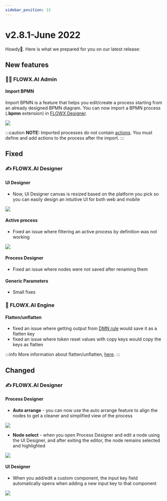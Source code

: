 ```yaml
---
sidebar_position: 13
---
```


# v2.8.1-June 2022

Howdy:wave:. Here is what we prepared for you on our latest release:

## **New features**

### 👩‍🏭 ​FLOWX.AI Admin <a href="#flowx-admin" id="flowx-admin"></a>

#### Import BPMN <a href="#import-export-bpmn-2.0" id="import-export-bpmn-2.0"></a>

Import BPMN is a feature that helps you edit/create a process starting from an already designed BPMN diagram. You can now import a BPMN process  (**.bpmn** extension) in [FLOWX Designer](../../docs/flowx-designer).

![](https://s3.eu-west-1.amazonaws.com/docx.flowx.ai/release-notes/release2.8.1_import_bpmn.gif)

:::caution
**NOTE:** Imported processes do not contain [actions](../../docs/building-blocks/actions). You must define and add actions to the process after the import.
:::

## **Fixed**

### :writing_hand: FLOWX.AI Designer

#### UI Designer

* Now, UI Designer canvas is resized based on the platform you pick so you can easily design an intuitive UI for both web and mobile

![](https://s3.eu-west-1.amazonaws.com/docx.flowx.ai/release-notes/release2.8.1_resize_canvas.gif)

#### Active process

* Fixed an issue where filtering an active process by definition was not working

![](https://s3.eu-west-1.amazonaws.com/docx.flowx.ai/release-notes/release281_active_proc.png)

#### Process Designer

* Fixed an issue where nodes were not saved after renaming them

#### Generic Parameters

* Small fixes

### :steam_locomotive: FLOWX.AI Engine

####  **Flatten/unflatten**

* fixed an issue where getting output from [DMN rule](../../docs/building-blocks/actions/business-rule-action/dmn-business-rule-action) would save it as a flatten key
* fixed an issue where token reset values with copy keys would copy the keys as flatten

:::info
More information about flatten/unflatten, [here](../../docs/building-blocks/actions/business-rule-action).
:::

## **Changed**

### :writing_hand: FLOWX.AI Designer

#### Process Designer

* **Auto arrange** - you can now use the auto arrange feature to align the nodes to get a cleaner and simplified view of the process

![](https://s3.eu-west-1.amazonaws.com/docx.flowx.ai/release-notes/release281_auto_arrange.gif)

* **Node select** - when you open Process Designer and edit a node using the UI Designer, and after exiting the editor, the node remains selected and highlighted

![](https://s3.eu-west-1.amazonaws.com/docx.flowx.ai/release-notes/release281_node_select.gif)



#### **UI Designer**

* When you add/edit a custom component, the input key field automatically opens when adding a new input key to that component

![](https://s3.eu-west-1.amazonaws.com/docx.flowx.ai/release-notes/release281_input.png)